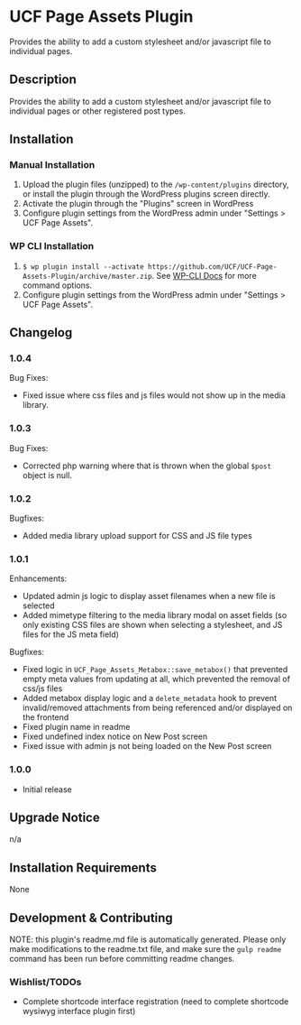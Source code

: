 # UCF Page Assets Plugin #

Provides the ability to add a custom stylesheet and/or javascript file to individual pages.


## Description ##

Provides the ability to add a custom stylesheet and/or javascript file to individual pages or other registered post types.


## Installation ##

### Manual Installation ###
1. Upload the plugin files (unzipped) to the `/wp-content/plugins` directory, or install the plugin through the WordPress plugins screen directly.
2. Activate the plugin through the "Plugins" screen in WordPress
3. Configure plugin settings from the WordPress admin under "Settings > UCF Page Assets".

### WP CLI Installation ###
1. `$ wp plugin install --activate https://github.com/UCF/UCF-Page-Assets-Plugin/archive/master.zip`.  See [WP-CLI Docs](http://wp-cli.org/commands/plugin/install/) for more command options.
2. Configure plugin settings from the WordPress admin under "Settings > UCF Page Assets".


## Changelog ##

### 1.0.4 ###
Bug Fixes:
* Fixed issue where css files and js files would not show up in the media library.

### 1.0.3 ###
Bug Fixes:
* Corrected php warning where that is thrown when the global `$post` object is null.

### 1.0.2 ###
Bugfixes:
* Added media library upload support for CSS and JS file types

### 1.0.1 ###
Enhancements:
* Updated admin js logic to display asset filenames when a new file is selected
* Added mimetype filtering to the media library modal on asset fields (so only existing CSS files are shown when selecting a stylesheet, and JS files for the JS meta field)

Bugfixes:
* Fixed logic in `UCF_Page_Assets_Metabox::save_metabox()` that prevented empty meta values from updating at all, which prevented the removal of css/js files
* Added metabox display logic and a `delete_metadata` hook to prevent invalid/removed attachments from being referenced and/or displayed on the frontend
* Fixed plugin name in readme
* Fixed undefined index notice on New Post screen
* Fixed issue with admin js not being loaded on the New Post screen

### 1.0.0 ###
* Initial release


## Upgrade Notice ##

n/a


## Installation Requirements ##

None


## Development & Contributing ##

NOTE: this plugin's readme.md file is automatically generated.  Please only make modifications to the readme.txt file, and make sure the `gulp readme` command has been run before committing readme changes.

### Wishlist/TODOs ###
* Complete shortcode interface registration (need to complete shortcode wysiwyg interface plugin first)
